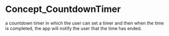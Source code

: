 # Concept_CountdownTimer
a countdown timer in which the user can set a timer and then when the time is completed, the app will notify the user that the time has ended.
